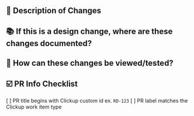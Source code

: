 ## :pencil: Description of Changes


## :books: If this is a design change, where are these changes documented?


## :eyes: How can these changes be viewed/tested?



## :ballot_box_with_check: PR Info Checklist
[ ] PR title begins with Clickup custom id ex. `RD-123`
[ ] PR label matches the Clickup work item type



<!-- 
JUST FOR REFERNCE WILL NOT SHOW IN PR BUT CAN BE REMOVED
For ClickUp Work Items use this format: Fixes RD-123
https://docs.microsoft.com/en-us/azure/devops/boards/github/link-to-from-github?view=azure-devops

For GitHub Issues use this format link issue numbers: Fixes #123
https://docs.github.com/en/free-pro-team@latest/github/managing-your-work-on-github/linking-a-pull-request-to-an-issue#linking-a-pull-request-to-an-issue-using-a-keyword

For Grand Avenue Documents add a link to the document using the following format: [Document Name](Link to the document)
-->

